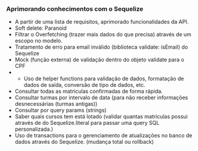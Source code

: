 ### Aprimorando conhecimentos com o Sequelize

- A partir de uma lista de requisitos, aprimorado funcionalidades da API.
- Soft delete: Paranoid
- Filtrar o Overfetching (trazer mais dados do que precisa) através de um escopo no modelo.
- Tratamento de erro para email inválido (biblioteca validate: isEmail) do Sequelize
- Mock (função externa) de validação dentro do objeto validate para o CPF
- - Uso de helper functions para validação de dados, formatação de dados de saída, conversão de tipo de dados, etc.
- Consultar todas as matriculas confirmadas de forma rápida.
- Consultar turmas por intervalo de data (para não receber informações desnecessárias (turmas antigas))
- Consultar por query params (strings)
- Saber quais cursos tem está lotado (validar quantas matrículas possui através de do Sequelize.literal para passar uma query SQL personalizada.)
- Uso de transactions para o gerenciamento de atualizações no banco de dados através do Sequelize. (mudança total ou rollback)

